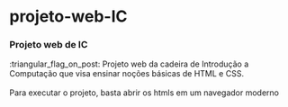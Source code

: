 # projeto-web-IC 
<h3>Projeto web de IC</h3>:triangular_flag_on_post:
Projeto web da cadeira de Introdução a Computação que visa ensinar noções básicas de HTML e CSS.
<br></br>
Para executar o projeto, basta abrir os htmls em um navegador moderno
